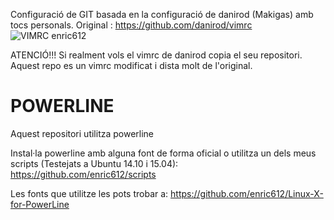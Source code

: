 Configuració de GIT basada en la configuració de danirod (Makigas) amb tocs personals.
Original : https://github.com/danirod/vimrc
![VIMRC enric612](http://i.imgur.com/rem4brL.png "VIMRC enric612")


ATENCIÓ!!! Si realment vols el vimrc de danirod copia el seu repositori.
Aquest repo es un vimrc modificat i dista molt de l'original.


# POWERLINE
Aquest repositori utilitza powerline

Instal·la powerline amb alguna font de forma oficial o utilitza un 
dels meus scripts (Testejats a Ubuntu 14.10 i 15.04):
https://github.com/enric612/scripts


Les fonts que utilitze les pots trobar a:
https://github.com/enric612/Linux-X-for-PowerLine


